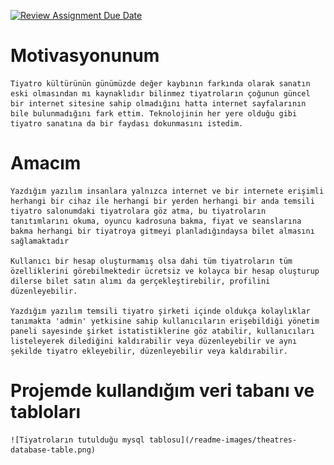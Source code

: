 [![Review Assignment Due Date](https://classroom.github.com/assets/deadline-readme-button-8d59dc4de5201274e310e4c54b9627a8934c3b88527886e3b421487c677d23eb.svg)](https://classroom.github.com/a/uelKf0-p)

# Motivasyonunum
    Tiyatro kültürünün günümüzde değer kaybının farkında olarak sanatın eski olmasından mı kaynaklıdır bilinmez tiyatroların çoğunun güncel bir internet sitesine sahip olmadığını hatta internet sayfalarının bile bulunmadığını fark ettim. Teknolojinin her yere olduğu gibi tiyatro sanatına da bir faydası dokunmasını istedim.

# Amacım
    Yazdığım yazılım insanlara yalnızca internet ve bir internete erişimli herhangi bir cihaz ile herhangi bir yerden herhangi bir anda temsili tiyatro salonumdaki tiyatrolara göz atma, bu tiyatroların tanıtımlarını okuma, oyuncu kadrosuna bakma, fiyat ve seanslarına bakma herhangi bir tiyatroya gitmeyi planladığındaysa bilet almasını sağlamaktadır
    
    Kullanıcı bir hesap oluşturmamış olsa dahi tüm tiyatroların tüm özelliklerini görebilmektedir ücretsiz ve kolayca bir hesap oluşturup dilerse bilet satın alımı da gerçekleştirebilir, profilini düzenleyebilir.

    Yazdığım yazılım temsili tiyatro şirketi içinde oldukça kolaylıklar tanımakta 'admin' yetkisine sahip kullanıcıların erişebildiği yönetim paneli sayesinde şirket istatistiklerine göz atabilir, kullanıcıları listeleyerek dilediğini kaldırabilir veya düzenleyebilir ve aynı şekilde tiyatro ekleyebilir, düzenleyebilir veya kaldırabilir.

# Projemde kullandığım veri tabanı ve tabloları
    ![Tiyatroların tutulduğu mysql tablosu](/readme-images/theatres-database-table.png)